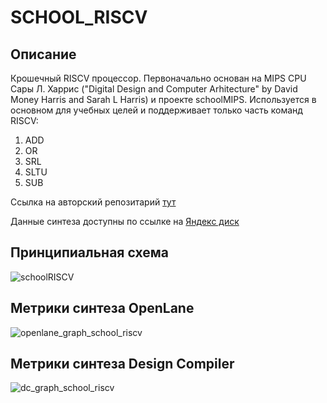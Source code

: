 # SCHOOL_RISCV
## Описание
Крошечный RISCV процессор. Первоначально основан на MIPS CPU Сары Л. Харрис ("Digital Design and Computer Arhitecture" by David Money Harris and Sarah L Harris) и проекте schoolMIPS. Используется в основном для учебных целей и поддерживает только часть команд RISCV:
1. ADD 
2. OR
3. SRL 
4. SLTU 
5. SUB  

Ссылка на авторский репозитарий [тут](https://github.com/zhelnio/schoolRISCV)  

Данные синтеза доступны по ссылке на [Яндекс диск](https://disk.yandex.ru/d/PEnsOhkM_2gtew) 
    
## Принципиальная схема
![schoolRISCV](https://github.com/Rozenroze/DATASET_RISCV/assets/131447538/5edf4f76-6201-4511-ba63-03640bbaa11e)
## Метрики синтеза OpenLane
![openlane_graph_school_riscv](https://github.com/Rozenroze/DATASET_RISCV/assets/131447538/33ecdd12-46ac-4c99-b930-a39cdc7a40c9)
## Метрики синтеза Design Compiler
![dc_graph_school_riscv](https://github.com/Rozenroze/DATASET_RISCV/assets/131447538/bc1ced1f-c936-4c55-ab4f-1305d40c0eef)
